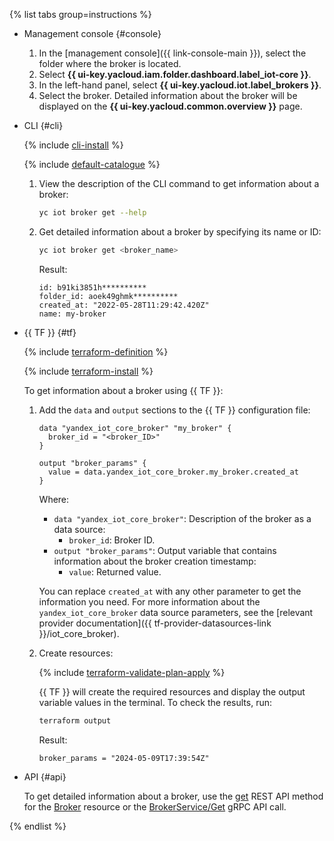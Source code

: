 {% list tabs group=instructions %}

- Management console {#console}

   1. In the [management console]({{ link-console-main }}), select the folder where the broker is located.
   1. Select **{{ ui-key.yacloud.iam.folder.dashboard.label_iot-core }}**.
   1. In the left-hand panel, select **{{ ui-key.yacloud.iot.label_brokers }}**.
   1. Select the broker. Detailed information about the broker will be displayed on the **{{ ui-key.yacloud.common.overview }}** page.

- CLI {#cli}

  {% include [cli-install](../cli-install.md) %}

  {% include [default-catalogue](../default-catalogue.md) %}

  1. View the description of the CLI command to get information about a broker:
	
      ```bash
      yc iot broker get --help
      ```

  1. Get detailed information about a broker by specifying its name or ID:

      ```bash
      yc iot broker get <broker_name>
      ```

      Result:

      ```text
      id: b91ki3851h**********
      folder_id: aoek49ghmk**********
      created_at: "2022-05-28T11:29:42.420Z"
      name: my-broker
      ```

- {{ TF }} {#tf}

  {% include [terraform-definition](../../_tutorials/_tutorials_includes/terraform-definition.md) %}

  {% include [terraform-install](../../_includes/terraform-install.md) %}

  To get information about a broker using {{ TF }}:
  1. Add the `data` and `output` sections to the {{ TF }} configuration file:

      ```hcl
      data "yandex_iot_core_broker" "my_broker" {
        broker_id = "<broker_ID>"
      }

      output "broker_params" {
        value = data.yandex_iot_core_broker.my_broker.created_at
      }
      ```

      Where:
      * `data "yandex_iot_core_broker"`: Description of the broker as a data source:
        * `broker_id`: Broker ID.
      * `output "broker_params"`: Output variable that contains information about the broker creation timestamp:
        * `value`: Returned value.

      You can replace `created_at` with any other parameter to get the information you need. For more information about the `yandex_iot_core_broker` data source parameters, see the [relevant provider documentation]({{ tf-provider-datasources-link }}/iot_core_broker).
  1. Create resources:

      {% include [terraform-validate-plan-apply](../../_tutorials/_tutorials_includes/terraform-validate-plan-apply.md) %}

      {{ TF }} will create the required resources and display the output variable values in the terminal. To check the results, run:

      ```bash
      terraform output
      ```

      Result:

      ```text
      broker_params = "2024-05-09T17:39:54Z"
      ```

- API {#api}

  To get detailed information about a broker, use the [get](../../iot-core/broker/api-ref/Broker/get.md) REST API method for the [Broker](../../iot-core/broker/api-ref/Broker/index.md) resource or the [BrokerService/Get](../../iot-core/broker/api-ref/grpc/Broker/get.md) gRPC API call.

{% endlist %}
